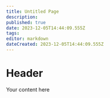 ```yaml
---
title: Untitled Page
description: 
published: true
date: 2023-12-05T14:44:09.555Z
tags: 
editor: markdown
dateCreated: 2023-12-05T14:44:09.555Z
---
```


# Header
Your content here